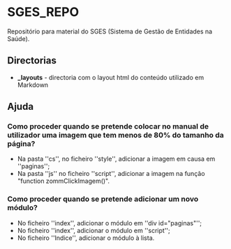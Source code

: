 # SGES_REPO

Repositório para material do SGES (Sistema de Gestão de Entidades na Saúde). 


## Directorias

* **_layouts** - directoria com o layout html do conteúdo utilizado em Markdown

## Ajuda
### Como proceder quando se pretende colocar no manual de utilizador uma imagem que tem menos de 80% do tamanho da página?
 * Na pasta ''cs'', no ficheiro ''style'', adicionar a imagem em causa em ''paginas'';
 * Na pasta ''js'' no ficheiro ''script'', adicionar a imagem na função "function zommClickImagem()".
  
 
### Como proceder quando se pretende adicionar um novo módulo?
* No ficheiro ''index'', adicionar o módulo em ''div id="paginas"'';
* No ficheiro ''index'', adicionar o módulo em ''script'';
* No ficheiro ''Indice'', adicionar o módulo à lista.




